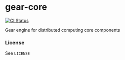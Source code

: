 # gear-core

[![CI Status](https://github.com/gear-tech/gear-core/workflows/CI/badge.svg)](https://github.com/gear-tech/gear-core/actions)

Gear engine for distributed computing core components

### License

See `LICENSE`
